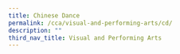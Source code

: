 ```yaml
---
title: Chinese Dance
permalink: /cca/visual-and-performing-arts/cd/
description: ""
third_nav_title: Visual and Performing Arts
---
```

